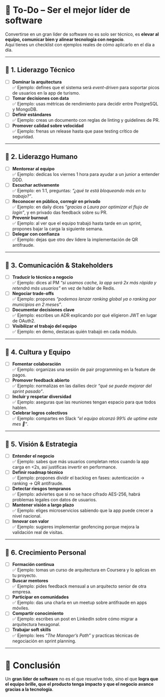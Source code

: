 # 🚀 To-Do – Ser el mejor líder de software

Convertirse en un gran líder de software no es solo ser técnico, es **elevar al equipo, comunicar bien y alinear tecnología con negocio**.  
Aquí tienes un checklist con ejemplos reales de cómo aplicarlo en el día a día.

---

## 🔹 1. Liderazgo Técnico
- [ ] **Dominar la arquitectura**  
  ✅ Ejemplo: defines que el sistema será *event-driven* para soportar picos de usuarios en la app de turismo.  
- [ ] **Tomar decisiones con data**  
  ✅ Ejemplo: usas métricas de rendimiento para decidir entre PostgreSQL y MongoDB.  
- [ ] **Definir estándares**  
  ✅ Ejemplo: creas un documento con reglas de linting y guidelines de PR.  
- [ ] **Promover calidad sobre velocidad**  
  ✅ Ejemplo: frenas un release hasta que pase testing crítico de seguridad.  

---

## 🔹 2. Liderazgo Humano
- [ ] **Mentorear al equipo**  
  ✅ Ejemplo: dedicas los viernes 1 hora para ayudar a un junior a entender DDD.  
- [ ] **Escuchar activamente**  
  ✅ Ejemplo: en 1:1, preguntas: *“¿qué te está bloqueando más en tu trabajo?”*.  
- [ ] **Reconocer en público, corregir en privado**  
  ✅ Ejemplo: en daily dices *“gracias a Laura por optimizar el flujo de login”*, y en privado das feedback sobre su PR.  
- [ ] **Prevenir burnout**  
  ✅ Ejemplo: al ver que el equipo trabajó hasta tarde en un sprint, propones bajar la carga la siguiente semana.  
- [ ] **Delegar con confianza**  
  ✅ Ejemplo: dejas que otro dev lidere la implementación de QR antifraude.  

---

## 🔹 3. Comunicación & Stakeholders
- [ ] **Traducir lo técnico a negocio**  
  ✅ Ejemplo: dices al PM *“si usamos cache, la app será 2x más rápida y retendrá más usuarios”* en vez de hablar de Redis.  
- [ ] **Negociar trade-offs**  
  ✅ Ejemplo: propones *“podemos lanzar ranking global ya o ranking por municipios en 2 meses”*.  
- [ ] **Documentar decisiones clave**  
  ✅ Ejemplo: escribes un ADR explicando por qué eligieron JWT en lugar de OAuth2.  
- [ ] **Visibilizar el trabajo del equipo**  
  ✅ Ejemplo: en demo, destacas quién trabajó en cada módulo.  

---

## 🔹 4. Cultura y Equipo
- [ ] **Fomentar colaboración**  
  ✅ Ejemplo: organizas una sesión de pair programming en la feature de pagos.  
- [ ] **Promover feedback abierto**  
  ✅ Ejemplo: normalizas en las dailies decir *“qué se puede mejorar del sprint pasado”*.  
- [ ] **Incluir y respetar diversidad**  
  ✅ Ejemplo: aseguras que las reuniones tengan espacio para que todos hablen.  
- [ ] **Celebrar logros colectivos**  
  ✅ Ejemplo: compartes en Slack *“el equipo alcanzó 99% de uptime este mes 👏”*.  

---

## 🔹 5. Visión & Estrategia
- [ ] **Entender el negocio**  
  ✅ Ejemplo: sabes que más usuarios completan retos cuando la app carga en <2s, así justificas invertir en performance.  
- [ ] **Definir roadmap técnico**  
  ✅ Ejemplo: propones dividir el backlog en fases: autenticación → ranking → QR antifraude.  
- [ ] **Detectar riesgos tempranos**  
  ✅ Ejemplo: adviertes que si no se hace cifrado AES-256, habrá problemas legales con datos de usuarios.  
- [ ] **Mantener visión a largo plazo**  
  ✅ Ejemplo: eliges microservicios sabiendo que la app puede crecer a nivel nacional.  
- [ ] **Innovar con valor**  
  ✅ Ejemplo: sugieres implementar geofencing porque mejora la validación real de visitas.  

---

## 🔹 6. Crecimiento Personal
- [ ] **Formación continua**  
  ✅ Ejemplo: tomas un curso de arquitectura en Coursera y lo aplicas en tu proyecto.  
- [ ] **Buscar mentores**  
  ✅ Ejemplo: pides feedback mensual a un arquitecto senior de otra empresa.  
- [ ] **Participar en comunidades**  
  ✅ Ejemplo: das una charla en un meetup sobre antifraude en apps móviles.  
- [ ] **Compartir conocimiento**  
  ✅ Ejemplo: escribes un post en LinkedIn sobre cómo migrar a arquitectura hexagonal.  
- [ ] **Trabajar soft skills**  
  ✅ Ejemplo: lees *“The Manager’s Path”* y practicas técnicas de negociación en sprint planning.  

---

# 🌟 Conclusión
Un **gran líder de software** no es el que resuelve todo, sino el que **logra que el equipo brille, que el producto tenga impacto y que el negocio avance gracias a la tecnología**.
